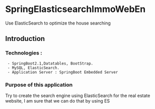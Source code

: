 # SpringElasticsearchImmoWebEn
Use ElasticSearch to optimize the house searching

## Introduction
### Technologies : 
     - SpringBoot2.1,Datatables, BootStrap.
     - MySQL, ElasticSearch.
     - Application Server : SpringBoot Embedded Server
   
### Purpose of this application

Try to create the search engine using ElasticSearch for the real estate website, I am sure that we can do that by using ES
